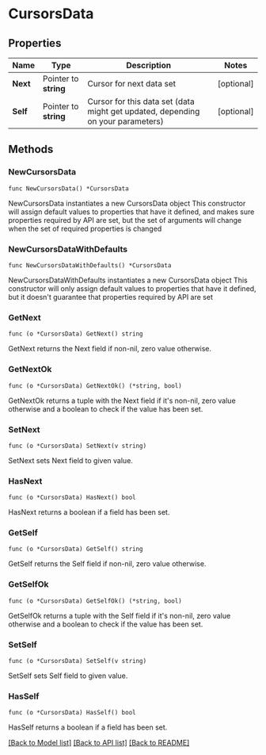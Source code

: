 # CursorsData

## Properties

Name | Type | Description | Notes
------------ | ------------- | ------------- | -------------
**Next** | Pointer to **string** | Cursor for next data set | [optional] 
**Self** | Pointer to **string** | Cursor for this data set (data might get updated, depending on your parameters) | [optional] 

## Methods

### NewCursorsData

`func NewCursorsData() *CursorsData`

NewCursorsData instantiates a new CursorsData object
This constructor will assign default values to properties that have it defined,
and makes sure properties required by API are set, but the set of arguments
will change when the set of required properties is changed

### NewCursorsDataWithDefaults

`func NewCursorsDataWithDefaults() *CursorsData`

NewCursorsDataWithDefaults instantiates a new CursorsData object
This constructor will only assign default values to properties that have it defined,
but it doesn't guarantee that properties required by API are set

### GetNext

`func (o *CursorsData) GetNext() string`

GetNext returns the Next field if non-nil, zero value otherwise.

### GetNextOk

`func (o *CursorsData) GetNextOk() (*string, bool)`

GetNextOk returns a tuple with the Next field if it's non-nil, zero value otherwise
and a boolean to check if the value has been set.

### SetNext

`func (o *CursorsData) SetNext(v string)`

SetNext sets Next field to given value.

### HasNext

`func (o *CursorsData) HasNext() bool`

HasNext returns a boolean if a field has been set.

### GetSelf

`func (o *CursorsData) GetSelf() string`

GetSelf returns the Self field if non-nil, zero value otherwise.

### GetSelfOk

`func (o *CursorsData) GetSelfOk() (*string, bool)`

GetSelfOk returns a tuple with the Self field if it's non-nil, zero value otherwise
and a boolean to check if the value has been set.

### SetSelf

`func (o *CursorsData) SetSelf(v string)`

SetSelf sets Self field to given value.

### HasSelf

`func (o *CursorsData) HasSelf() bool`

HasSelf returns a boolean if a field has been set.


[[Back to Model list]](../README.md#documentation-for-models) [[Back to API list]](../README.md#documentation-for-api-endpoints) [[Back to README]](../README.md)


